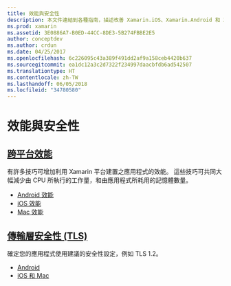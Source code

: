 ```yaml
---
title: 效能與安全性
description: 本文件連結到各種指南，描述改善 Xamarin.iOS、Xamarin.Android 和 Xamarin.Mac 等應用程式效能的技術。
ms.prod: xamarin
ms.assetid: 3E0886A7-B0ED-44CC-8DE3-5B274FBBE2E5
author: conceptdev
ms.author: crdun
ms.date: 04/25/2017
ms.openlocfilehash: 6c226095c43a389f491dd2af9a158ceb4420b637
ms.sourcegitcommit: ea1dc12a3c2d7322f234997daacbfdb6ad542507
ms.translationtype: HT
ms.contentlocale: zh-TW
ms.lasthandoff: 06/05/2018
ms.locfileid: "34780580"
---
```

# <a name="performance-and-security"></a>效能與安全性

## <a name="cross-platform-performancememory-perf-best-practicesmd"></a>[跨平台效能](memory-perf-best-practices.md)

有許多技巧可增加利用 Xamarin 平台建置之應用程式的效能。 這些技巧可共同大幅減少由 CPU 所執行的工作量，和由應用程式所耗用的記憶體數量。

- [Android 效能](~/android/deploy-test/performance.md?context=xamarin/cross-platform)
- [iOS 效能](~/ios/deploy-test/performance.md?context=xamarin/cross-platform)
- [Mac 效能](~/mac/deploy-test/performance.md?context=xamarin/cross-platform)

## <a name="transport-layer-security-tlscross-platformapp-fundamentalstransport-layer-securitymd"></a>[傳輸層安全性 (TLS)](~/cross-platform/app-fundamentals/transport-layer-security.md)

確定您的應用程式使用建議的安全性設定，例如 TLS 1.2。

- [Android](~/android/app-fundamentals/http-stack.md?context=xamarin/cross-platform)
- [iOS 和 Mac](~/cross-platform/macios/http-stack.md?context=xamarin/cross-platform)

